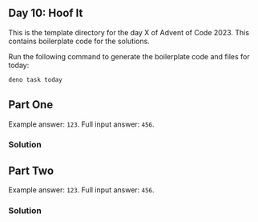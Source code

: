 ## Day 10: Hoof It

This is the template directory for the day X of Advent of Code 2023. This contains boilerplate code for the solutions.

Run the following command to generate the boilerplate code and files for today:
```bash
deno task today
```

## Part One

Example answer: `123`.
Full input answer: `456`.

### Solution

## Part Two

Example answer: `123`.
Full input answer: `456`.

### Solution
